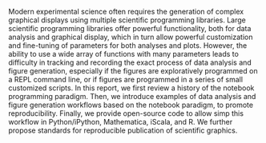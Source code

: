 Modern experimental science often requires the generation of complex graphical displays using multiple scientific programming libraries. Large scientific programming libraries offer powerful functionality, both for data analysis and graphical display, which in turn allow powerful customization and fine-tuning of parameters for both analyses and plots. However, the ability to use a wide array of functions with many parameters leads to difficulty in tracking and recording the exact process of data analysis and figure generation, especially if the figures are exploratively programmed on a REPL command line, or if figures are programmed in a series of small customized scripts. In this report, we first review a history of the notebook programming paradigm. Then, we introduce examples of data analysis and figure generation workflows based on the notebook paradigm, to promote reproducibility. Finally, we provide open-source code to allow simp this workflow in Python/iPython, Mathematica, iScala, and R. We further propose standards for reproducible publication of scientific graphics.